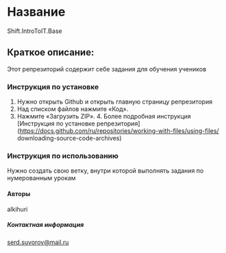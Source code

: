 # Название 
Shift.IntroToIT.Base 

## Краткое описание:
Этот репрезиторий содержит себе задания для обучения учеников

### Инструкция по установке
1. Нужно открыть Github и открыть главную страницу репрезитория
2. Над списком файлов нажмите «Код».
3. Нажмите «Загрузить ZIP».
    4. Более подробная инструкция [Инструкция по установке репрезитория](https://docs.github.com/ru/repositories/working-with-files/using-files/    downloading-source-code-archives)
### Инструкция по использованию
Нужно создать свою ветку, внутри которой выполнять задания по нумерованным урокам
 
#### Авторы
alkihuri

##### Контактная информация
serd.suvorov@mail.ru
